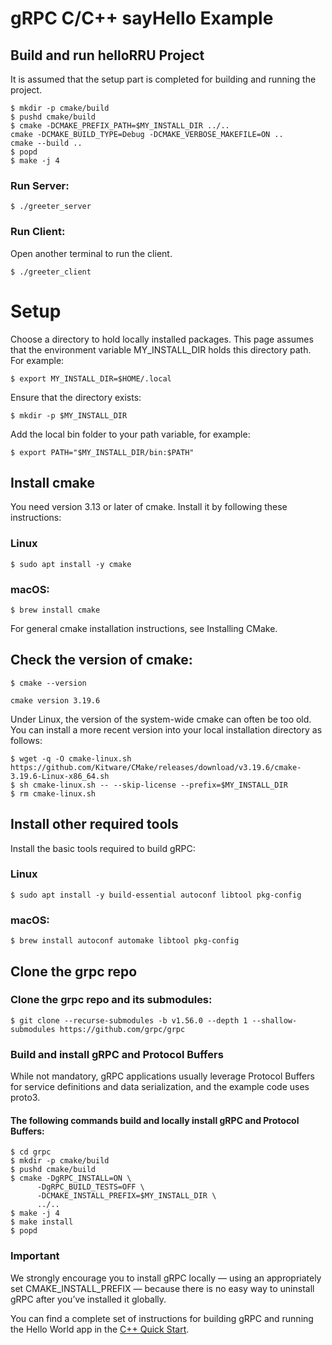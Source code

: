 # gRPC C/C++ sayHello Example

## Build and run helloRRU Project

It is assumed that the setup part is completed for building and running the project.

```
$ mkdir -p cmake/build
$ pushd cmake/build
$ cmake -DCMAKE_PREFIX_PATH=$MY_INSTALL_DIR ../..
cmake -DCMAKE_BUILD_TYPE=Debug -DCMAKE_VERBOSE_MAKEFILE=ON ..
cmake --build ..
$ popd
$ make -j 4
```

### Run Server:

```
$ ./greeter_server
```

### Run Client:

Open another terminal to run the client.

```
$ ./greeter_client
```

# Setup
Choose a directory to hold locally installed packages. This page assumes that the environment variable MY_INSTALL_DIR holds this directory path. For example:

```
$ export MY_INSTALL_DIR=$HOME/.local
```

Ensure that the directory exists:

```
$ mkdir -p $MY_INSTALL_DIR
```

Add the local bin folder to your path variable, for example:

```
$ export PATH="$MY_INSTALL_DIR/bin:$PATH"
```

## Install cmake
You need version 3.13 or later of cmake. Install it by following these instructions:

### Linux

```
$ sudo apt install -y cmake
```

### macOS:

```
$ brew install cmake
```

For general cmake installation instructions, see Installing CMake.

## Check the version of cmake:

```
$ cmake --version

cmake version 3.19.6
```

Under Linux, the version of the system-wide cmake can often be too old. You can install a more recent version into your local installation directory as follows:

```
$ wget -q -O cmake-linux.sh https://github.com/Kitware/CMake/releases/download/v3.19.6/cmake-3.19.6-Linux-x86_64.sh
$ sh cmake-linux.sh -- --skip-license --prefix=$MY_INSTALL_DIR
$ rm cmake-linux.sh
```

## Install other required tools
Install the basic tools required to build gRPC:

### Linux

```
$ sudo apt install -y build-essential autoconf libtool pkg-config
```

### macOS:

```
$ brew install autoconf automake libtool pkg-config
```

## Clone the grpc repo

### Clone the grpc repo and its submodules:

```
$ git clone --recurse-submodules -b v1.56.0 --depth 1 --shallow-submodules https://github.com/grpc/grpc
```

### Build and install gRPC and Protocol Buffers
While not mandatory, gRPC applications usually leverage Protocol Buffers for service definitions and data serialization, and the example code uses proto3.

#### The following commands build and locally install gRPC and Protocol Buffers:

```
$ cd grpc
$ mkdir -p cmake/build
$ pushd cmake/build
$ cmake -DgRPC_INSTALL=ON \
      -DgRPC_BUILD_TESTS=OFF \
      -DCMAKE_INSTALL_PREFIX=$MY_INSTALL_DIR \
      ../..
$ make -j 4
$ make install
$ popd
```

### Important
We strongly encourage you to install gRPC locally — using an appropriately set CMAKE_INSTALL_PREFIX — because there is no easy way to uninstall gRPC after you’ve installed it globally.

You can find a complete set of instructions for building gRPC and running the Hello World app in the [C++ Quick Start][].

[C++ Quick Start]: https://grpc.io/docs/languages/cpp/quickstart